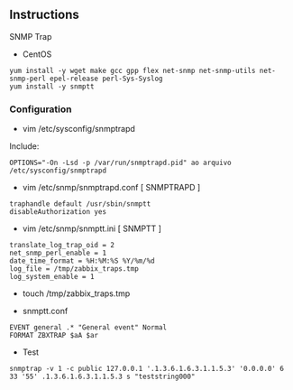 ## Instructions

SNMP Trap  

* CentOS  
```
yum install -y wget make gcc gpp flex net-snmp net-snmp-utils net-snmp-perl epel-release perl-Sys-Syslog
yum install -y snmptt
```  

### Configuration

* vim /etc/sysconfig/snmptrapd
  
Include:  
```
OPTIONS="-On -Lsd -p /var/run/snmptrapd.pid" ao arquivo /etc/sysconfig/snmptrapd
```

* vim /etc/snmp/snmptrapd.conf [ SNMPTRAPD ]
```
traphandle default /usr/sbin/snmptt
disableAuthorization yes
```

* vim /etc/snmp/snmptt.ini [ SNMPTT ]
```
translate_log_trap_oid = 2
net_snmp_perl_enable = 1
date_time_format = %H:%M:%S %Y/%m/%d
log_file = /tmp/zabbix_traps.tmp
log_system_enable = 1
```

* touch /tmp/zabbix_traps.tmp
  
* snmptt.conf
```
EVENT general .* "General event" Normal
FORMAT ZBXTRAP $aA $ar
```

* Test
```
snmptrap -v 1 -c public 127.0.0.1 '.1.3.6.1.6.3.1.1.5.3' '0.0.0.0' 6 33 '55' .1.3.6.1.6.3.1.1.5.3 s "teststring000"
```
